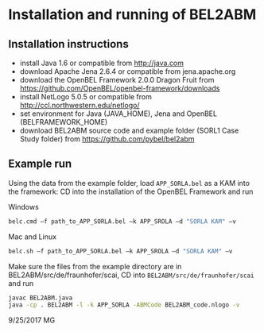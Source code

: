 # Installation and running of BEL2ABM

## Installation instructions

- install Java 1.6 or compatible from http://java.com
- download Apache Jena 2.6.4 or compatible from jena.apache.org
- download the OpenBEL Framework 2.0.0 Dragon Fruit from https://github.com/OpenBEL/openbel-framework/downloads
- install NetLogo 5.0.5 or compatible from http://ccl.northwestern.edu/netlogo/
- set environment for Java (JAVA_HOME), Jena and OpenBEL (BELFRAMEWORK_HOME)
- download BEL2ABM source code and example folder (SORL1 Case Study folder) from https://github.com/pybel/bel2abm

## Example run

Using the data from the example folder, load `APP_SORLA.bel` as a KAM into the framework:
CD into the installation of the OpenBEL Framework and run 

Windows

```sh
belc.cmd –f path_to_APP_SORLA.bel –k APP_SROLA –d "SORLA KAM" –v 
```

Mac and Linux

```sh
belc.sh –f path_to_APP_SORLA.bel –k APP_SROLA –d "SORLA KAM" –v 
```

Make sure the files from the example directory are in BEL2ABM/src/de/fraunhofer/scai,
CD into `BEL2ABM/src/de/fraunhofer/scai` and run 

```sh
javac BEL2ABM.java
java -cp . BEL2ABM -l -k APP_SORLA -ABMCode BEL2ABM_code.nlogo -v
```

9/25/2017 MG
